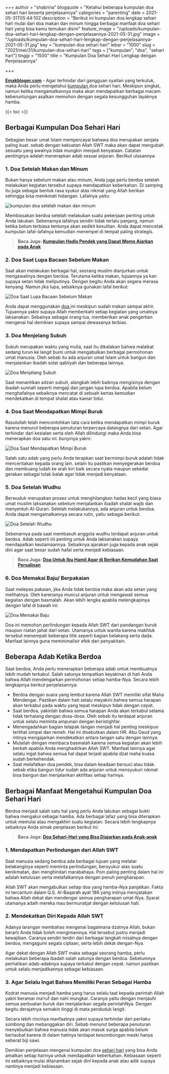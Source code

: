+++
author = "shabrina"
blogquote = "Ketahui beberapa kumpulan doa sehari hari beserta penjelasannya"
categories = "parenting"
date = 2021-05-31T05:44:10Z
description = "Berikut ini kumpulan doa lengkap sehari hari mulai dari doa makan dan minum hingga berbagai manfaat doa sehari hari yang bisa kamu temukan disini"
feature_image = "/uploads/kumpulan-doa-sehari-hari-lengkap-dengan-penjelasannya-2021-05-31.jpg"
image = "/uploads/kumpulan-doa-sehari-hari-lengkap-dengan-penjelasannya-2021-05-31.jpg"
key = "kumpulan doa sehari hari"
lebar = "1000"
slug = "2021/mei/31/kumpulan-doa-sehari-hari"
tags = ["kumpulan", "doa", "sehari hari"]
tinggi = "1500"
title = "Kumpulan Doa Sehari Hari Lengkap dengan Penjelasannya"

+++

[**Emakbloger.com**](/) - Agar terhindar dari gangguan syaitan yang terkutuk, maka Anda perlu mengetahui [kumpulan ](/tags/kumpulan)doa sehari hari. Meskipun singkat, namun ketika mengamalkannya maka akan mendapatkan berbagai macam keberuntungan asalkan memohon dengan segala kesungguhan layaknya hamba.

{{< toc >}}

## Berbagai Kumpulan Doa Sehari Hari

Sebagian besar umat Islam mempercayai bahawa doa merupakan senjata paling kuat. sebab dengan kekuatan Allah SWT maka akan dapat mengubah sesuatu yang awalnya tidak mungkin menjadi kenyataan. Catatan pentingnya adalah menerapkan adab sesuai anjuran. Berilkut ulasannya:

### 1. Doa Setelah Makan dan Minum

Bukan hanya sebelum makan atau minum, Anda juga perlu berdoa setelah melakukan kegiatan tersebut supaya mendapatkan keberkahan. Di samping itu juga sebagai bentuk rasa syukur atas nikmat yang Allah berikan sehingga bisa menikmati hidangan. Lafalnya yaitu:

![kumpulan doa setelah makan dan minum](/uploads/doa-setelah-makan-dan-minum-2021-05-31.png "kumpulan doa setelah makan dan minum")

Membiasakan berdoa setelah melakukan suatu pekerjaan penting untuk Anda lakukan. Sebenarnya lafalnya sendiri tidak terlalu panjang, namun ketika belum terbiasa tentunya akan sedikit kesulitan. Anda dapat mencetak kumpulan lafal-lafalnya kemudian menempel di tempat paling strategis.

> **Baca Juga:** [**Kumpulan Hadis Pendek yang Dapat Moms Ajarkan pada Anak**](https://www.emakbloger.com/hadits-hadits-pendek/)

### 2. Doa Saat Lupa Bacaan Sebelum Makan

Saat akan melakukan berbagai hal, seorang muslim dianjurkan untuk mengawalinya dengan berdoa. Terutama ketika makan, tujuannya ya kan supaya setan tidak meliputinya. Dengan begitu Anda akan segera merasa kenyang. Namun jika lupa, sebaiknya gunakan lafal berikut:

![Doa Saat Lupa Bacaan Sebelum Makan](/uploads/doa-saat-lupa-bacaan-sebelum-makan-2021-05-31.PNG "Doa Saat Lupa Bacaan Sebelum Makan")

Anda dapat menggunakan [doa ](/tags/doa)ini meskipun sudah makan sampai akhir. Tujuannya yakni supaya Allah memberkahi setiap kegiatan yang umatnya laksanakan. Sebainya sebagai orang tua, memberikan anak pengertian mengenai hal demikian supaya sampai dewasanya terbias.

### 3. Doa Menjelang Subuh

Subuh merupakan waktu yang mulia, saat itu dikatakan bahwa malaikat sedang turun ke langit bumi untuk mengabulkan berbagai permohonan umat manusia. Oleh sebab itu ada anjuran umat Islam untuk bangun dan menjalankan ibadah solat qabliyah dan beberapa lainnya.

![Doa Menjelang Subuh](/uploads/doa-menjelang-subuh-2021-05-31.PNG "Doa Menjelang Subuh")

Saat menantikan adzan subuh, alangkah lebih baiknya mengisinya dengan ibadah sunnah seperti mengaji dan jangan lupa berdoa. Apabila belum menghafalnya sebaiknya mencatat di sebuah kertas kemudian mendekatkan di tempat shalat atau kamar tidur.

### 4. Doa Saat Mendapatkan Mimpi Buruk

Rasulullah telah mencontohkan tata cara ketika mendapatkan mimpi buruk karena menurut beberapa penuturan terpercaya datangnya dari setan. Agar terhindar dari kesialan serta oleh Allah dilindungi maka Anda bisa menerapkan doa satu ini. bunyinya yakni:

![Doa Saat Mendapatkan Mimpi Buruk](/uploads/doa-saat-mendapat-mimpi-buruk-2021-05-31.PNG "Doa Saat Mendapatkan Mimpi Buruk")

Salah satu adab yang perlu Anda terapkan saat bermimpi buruk adalah tidak menceritakan kepada orang lain. selain itu pastikan menyegerakan berdoa dan membuang ludah ke arah kiri baik secara nyata maupun sekedar gerakan sebagai tolak balak agar tidak menjadi kenyataan.

### 5. Doa Setelah Wudhu

Berwuduk merupakan proses untuk menghilangkan hadas kecil yang biasa umat muslim laksanakan sebelum menjalankan ibadah shalat wajib dan menyentuh Al-Quran. Setelah melakukannya, ada anjuran untuk berdoa. Anda dapat mengamalkannya secara rutin, yaitu sebagai berikut:

![Doa Setelah Wudhu](/uploads/doa-setelah-whudu-2021-05-31.PNG "Doa Setelah Wudhu")

Sebenarnya pada saat membasuh anggota wudhu terdapat anjuran untuk berdoa. Adab seperti ini penting untuk Anda laksanakan supaya mendapatkan keutamaannya. Sebaiknya ajarakan juga kepada anak sejak dini agar saat besar sudah hafal serta menjadi kebiasaan.

> **Baca Juga:** [**Doa Untuk Ibu Hamil Agar di Berikan Kemudahan Saat Persalinan**](https://www.emakbloger.com/doa-untuk-ibu-hamil/)

### 6. Doa Memakai Baju/ Berpakaian

Saat melepas pakaian, jika Anda tidak berdoa maka akan ada setan yang melihatnya. Oleh karenanya muncul anjuran untuk mengawali semua kegiatan dengan basmalah. Akan lebih lengka apabila melengkapinya dengan lafal di bawah ini:

![Doa Memakai Baju](/uploads/doa-saat-hendak-memakai-baju-2021-05-31.PNG "Doa Memakai Baju")

Doa ini memohon perlindungan kepada Allah SWT dari pandangan buruk maupun niatan jahat dari setan. Utamanya untuk wanita karena makhluk tersebut menempati beberapa titik seperti bagian belakang serta dada. Manfaat lainnya guna meminimalisir efek dari penyakitain.

## Beberapa Adab Ketika Berdoa

Saat berdoa, Anda perlu menerapkan beberapa adab untuk membuatnya lebih mudah terkabul. Salah satunya tempatkan keyakinan di hati Anda bahwa Allah mendengarkan permohonan setiap hamba-Nya. Secara lebih lengkapnya berikut penjelasannya:

- Berdoa dengan suara yang lembut karena Allah SWT memiliki sifat Maha Mendengar. Pastikan dalam hati selalu meyakini bahwa semua harapan akan terkabul pada waktu yang tepat meskipun tidak dengan cepat.
- Saat berdoa, yakinlah bahwa semua harapan Anda akan terkabul selama tidak terhalang dengan dosa-dosa. Oleh sebab itu terdapat anjuran untuk selalu meminta ampunan dengan beristighfar.
- Menengadahkan bagian telapak tangan menjadi hal penting meskipun terlihat simpel dan remeh. Hal ini disebutkan dalam HR. Abu Daud yang intinya mengajarkan mendekatkan antara tangan satu dengan lainnya.
- Mulailah dengan membaca basmalah karena semua kegiatan akan lebih berkah apabila Anda menghadirkan Allah SWT. Manfaat lainnya agar selalu ingat bahwa semua hal dapat terjadi apabila dzat maha kuasa sudah berkehendak.
- Saat melafalkan doa pendek, bisa dalam keadaan bersuci atau tidak. sebab etika bangun tidur sudah ada anjuran untuk mensyukuri nikmat bisa bangun dan menjalankan aktifitas setiap harinya.

## Berbagai Manfaat Mengetahui Kumpulan Doa Sehari Hari

Berdoa menjadi salah satu hal yang perlu Anda lakukan sebagai bukti bahwa mengakui sebagai hamba. Ada berbagai lafaz yang bisa diterapkan untuk memulai atau mengakhiri suatu kegiatan. Secara lebih lengkapnya sebaiknya Anda simak penjelasan berikut ini:

> **Baca Juga:** [**Doa Sehari-Hari yang Bisa Diajarkan pada Anak-anak**](https://www.emakbloger.com/kumpulan-doa-anak-sehari-hari/)

### 1. Mendapatkan Perlindungan dari Allah SWT

Saat manusia sedang berdoa ada berbagai tujuan yang melatar belakanginya seperti meminta perlindungan, bersyukur atas suatu kenikmatan, dan menghindari marabahaya. Poin paling penting dalam hal ini adalah ketulusan serta melafalkannya dengan penuh pengharapan.

Allah SWT akan mengabulkan setiap doa yang hamba-Nya panjatkan. Fakta ini tercantum dalam Q.S. Al-Baqarah ayat 186 yang intinya menyatakan bahwa Allah dekat dan mendengar semua pengharapan umat-Nya. Syarat utamanya adalh mereka mau bermunatjat dengan ketulusan hati.

### 2. Mendekatkan Diri Kepada Allah SWT

Adanya larangan membahas mengenai bagaimana dzatnya Allah, bukan berarti Anda tidak boleh mengimaninya. Hal tersebut justru menjadi kewajiban. Caranya sendiri terdiri dari berbagai langkah misalnya dengan berdoa, mengagumi segala ciptaan, serta lebih dekat dengan-Nya.

Agar dekat dengan Allah SWT maka sebagai seorang hamba, perlu melakukan beberapa ibadah salah satunya dengan berdoa. Sebelumnya perhatikan adab-adabnya supaya terkabul dengan cepat. namun pastikan untuk selalu menjadikannya sebagai kebiasaan.

### 3. Agar Selalu Ingat Bahwa Memiliki Peran Sebagai Hamba

Kodrat manusia menjadi hamba yang harus selalu taat kepada perintah Allah yakni beramar ma’ruf dan nahi mungkar. Caranya yaitu dengan menjauhi semua perbuatan buruk dan menjalankan segala perintahNya. Dengan begitu derajatnya semakin tinggi di mata penduduk langit.

Secara lebih rincinya manfaatnya yakni supaya terhindar dari perilaku sombong dan mebanggakan diri. Sebab menurut beberapa penuturan menyebutkan bahwa manusia tidak akan masuk surga apabila belum bertaubat karena di dalam hatinya terdapat kesombongan meski hanya seberat biji sawi.

Demikian penjelasan mengenai kumpulan doa [sehari hari](/tags/sehari-hari) yang bisa Anda amalkan setiap harinya untuk mendapatkan keberkahan. Kebiasaan seperti ini sebaiknya mulai ditanamkan sejak dini kepada anak atau adik supaya nantinya menjadi kebiasaan.
